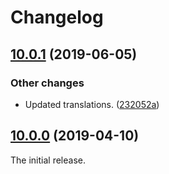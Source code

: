 Changelog
=========

## [10.0.1](https://github.com/ckeditor/ckeditor5-remove-format/compare/v10.0.0...v10.0.1) (2019-06-05)

### Other changes

* Updated translations. ([232052a](https://github.com/ckeditor/ckeditor5-remove-format/commit/232052a)) 


## [10.0.0](https://github.com/ckeditor/ckeditor5-remove-format/tree/v10.0.0) (2019-04-10)

The initial release.
